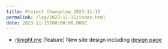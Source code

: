 ```yaml
---
title: Project Changelog 2023-11-15
permalink: /log/2023-11-15/index.html
date: 2023-11-15T00:00:00.000Z
---
```


- [rknight.me](https://rknight.me) [feature] New site design including [design page](/design)